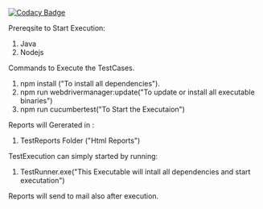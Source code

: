 [![Codacy Badge](https://app.codacy.com/project/badge/Grade/9ec86f6208a9445089531a7358758d1f)](https://www.codacy.com/manual/lkumarra/ProtractorBDDFramework?utm_source=github.com&amp;utm_medium=referral&amp;utm_content=lkumarra/ProtractorBDDFramework&amp;utm_campaign=Badge_Grade)

Prereqsite to Start Execution:

1. Java
2. Nodejs

Commands to Execute the TestCases.

1. npm install ("To install all dependencies").
2. npm run webdrivermanager:update("To update or install all executable binaries")
3. npm run cucumbertest("To Start the Executaion")

Reports will Gererated in :

1. TestReports Folder ("Html Reports")

TestExecution can simply started by running:

1. TestRunner.exe("This Executable will intall all dependencies and start executation")

Reports will send to mail also after execution.
